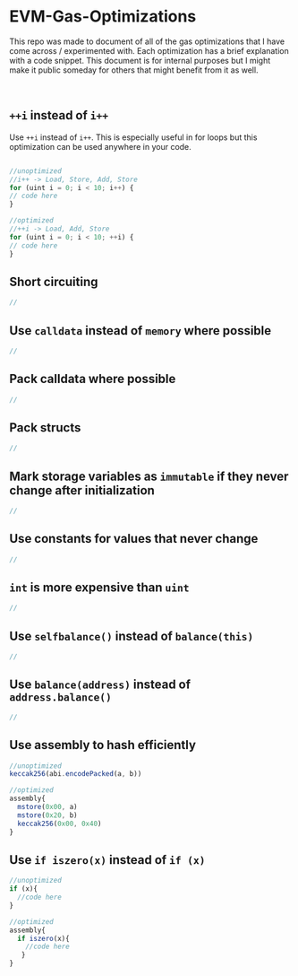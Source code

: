 # EVM-Gas-Optimizations

This repo was made to document of all of the gas optimizations that I have come across / experimented with. Each optimization has a brief explanation with a code snippet. This document is for internal purposes but I might make it public someday for others that might benefit from it as well. 

<br>

## `++i` instead of `i++`

Use `++i` instead of `i++`. This is especially useful in for loops but this optimization can be used anywhere in your code. 

```js

//unoptimized
//i++ -> Load, Store, Add, Store
for (uint i = 0; i < 10; i++) {
// code here
}

//optimized
//++i -> Load, Add, Store
for (uint i = 0; i < 10; ++i) {
// code here
}

```


## Short circuiting

```js
//
```

## Use `calldata` instead of `memory` where possible

```js
//
```

## Pack calldata where possible

```js
//
```

## Pack structs


```js
//
```

## Mark storage variables as `immutable` if they never change after initialization


```js
//
```


## Use constants for values that never change

```js
//
```

## `int` is more expensive than `uint`

```js
//
```

## Use `selfbalance()` instead of `balance(this)`

```js
//
```


## Use `balance(address)` instead of `address.balance()`

```js
//
```


## Use assembly to hash efficiently

```js
//unoptimized
keccak256(abi.encodePacked(a, b))

//optimized
assembly{
  mstore(0x00, a)
  mstore(0x20, b)
  keccak256(0x00, 0x40)
}
```


## Use `if iszero(x)` instead of `if (x)`

```js
//unoptimized
if (x){
  //code here
}

//optimized
assembly{
  if iszero(x){
    //code here
   }
}
```



